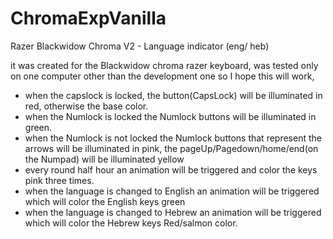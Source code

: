 # ChromaExpVanilla
Razer Blackwidow Chroma V2 - Language indicator (eng/ heb)

it was created for the Blackwidow chroma razer keyboard, was tested only on one computer other than the development one so I hope this will work,


* when the capslock is locked, the button(CapsLock) will be illuminated in red, otherwise the base color.
* when the Numlock is locked the Numlock buttons will be illuminated in green.
* when the Numlock is not locked the Numlock buttons that represent the arrows will be illuminated in pink, the pageUp/Pagedown/home/end(on the Numpad) will be illuminated yellow
* every round half hour an animation will be triggered and color the keys pink three times.
* when the language is changed to English an animation will be triggered which will color the English keys green
* when the language is changed to Hebrew an animation will be triggered which will color the Hebrew keys Red/salmon color.
